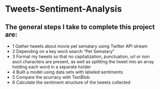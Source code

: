 # Tweets-Sentiment-Analysis
## The general steps I take to complete this project are:

* 1 Gather tweets about movie pet sematary using Twitter API stream
* 2 Depending on a key word search “Pet Sematary”
* 3 Format my tweets so that no capitalization, punctuation, url or non ascii characters are present, as well as splitting the     tweet into an array holding each word in a separate holder
* 4 Built a model using data sets with labeled sentiments
* 5 Compare the acurracy with TextBlob
* 6 Calculate the sentiment structure of the tweets collected

